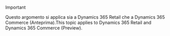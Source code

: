 > [!IMPORTANT]
> <span data-ttu-id="fcd7b-101">Questo argomento si applica sia a Dynamics 365 Retail che a Dynamics 365 Commerce (Anteprima).</span><span class="sxs-lookup"><span data-stu-id="fcd7b-101">This topic applies to Dynamics 365 Retail and Dynamics 365 Commerce (Preview).</span></span>
